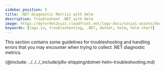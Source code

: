 ```yaml
---
sidebar_position: 5
title: .NET Diagnostic Metrics with Helm
description: Troubleshoot .NET with Helm
image: https://dytvr9ot2sszz.cloudfront.net/logz-docs/social-assets/docs-social.jpg
keywords: [logz.io, troubleshooting, .NET, dotnet, helm, helm chart]
---
```


This section contains some guidelines for troubleshooting and handling errors that you may encounter when trying to collect .NET diagnostic metrics. 

{@include: ../../../_include/p8s-shipping/dotnet-helm-troubleshooting.md}

